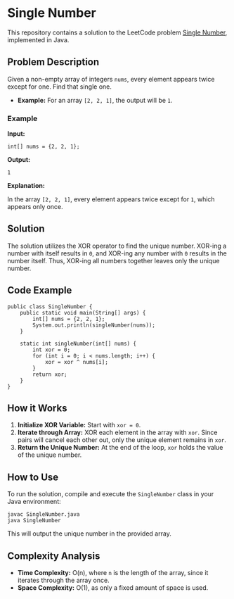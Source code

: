 
# Single Number

This repository contains a solution to the LeetCode problem [Single Number](https://leetcode.com/problems/single-number/), implemented in Java.

## Problem Description

Given a non-empty array of integers `nums`, every element appears twice except for one. Find that single one.

- **Example:** For an array `[2, 2, 1]`, the output will be `1`.

### Example

**Input:**
```java[]
int[] nums = {2, 2, 1};
```
**Output:**
```java[]
1
```

**Explanation:**

In the array `[2, 2, 1]`, every element appears twice except for `1`, which appears only once.

## Solution

The solution utilizes the XOR operator to find the unique number. XOR-ing a number with itself results in `0`, and XOR-ing any number with `0` results in the number itself. Thus, XOR-ing all numbers together leaves only the unique number.

## Code Example

```java[]
public class SingleNumber {
    public static void main(String[] args) {
        int[] nums = {2, 2, 1};
        System.out.println(singleNumber(nums));
    }

    static int singleNumber(int[] nums) {
        int xor = 0;
        for (int i = 0; i < nums.length; i++) {
            xor = xor ^ nums[i];
        }
        return xor;
    }
}
```

## How it Works

1. **Initialize XOR Variable:** Start with `xor = 0`.
2. **Iterate through Array:** XOR each element in the array with `xor`. Since pairs will cancel each other out, only the unique element remains in `xor`.
3. **Return the Unique Number:** At the end of the loop, `xor` holds the value of the unique number.

## How to Use

To run the solution, compile and execute the `SingleNumber` class in your Java environment:

```bash[]
javac SingleNumber.java
java SingleNumber
```
This will output the unique number in the provided array.

## Complexity Analysis

- **Time Complexity:** O(n), where `n` is the length of the array, since it iterates through the array once.
- **Space Complexity:** O(1), as only a fixed amount of space is used.
